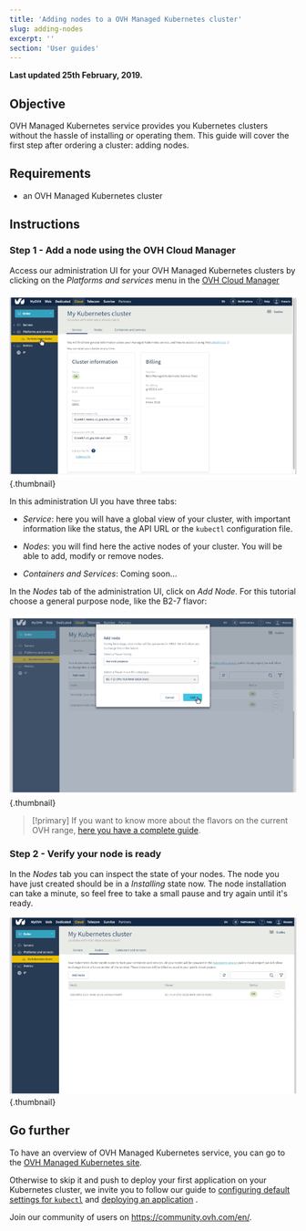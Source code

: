 ```yaml
---
title: 'Adding nodes to a OVH Managed Kubernetes cluster'
slug: adding-nodes
excerpt: ''
section: 'User guides'
---
```


**Last updated 25th February, 2019.**

## Objective

OVH Managed Kubernetes service provides you Kubernetes clusters without the hassle of installing or operating them. This guide will cover the first step after ordering a cluster: adding nodes.



## Requirements

- an OVH Managed Kubernetes cluster


## Instructions

### Step 1 - Add a node using the OVH Cloud Manager 

Access our administration UI for your OVH Managed Kubernetes clusters by clicking on the *Platforms and services* menu in the [OVH Cloud Manager](https://www.ovh.com/manager/cloud/)


![Access to the administration UI](images/ordering_a_node-01.png){.thumbnail}


In this administration UI you have three tabs:

- *Service*: here you will have a global view of your cluster, with important information like the status, the API URL or the `kubectl` configuration file.

- *Nodes*: you will find here the active nodes of your cluster. You will be able to add, modify or remove nodes.

- *Containers and Services*: Coming soon...

In the *Nodes* tab of the administration UI, click on *Add Node*. For this tutorial choose a general purpose node, like the B2-7 flavor:


![Add a worker node](images/ordering_a_node-02.png){.thumbnail}

> [!primary]
> If you want to know more about the flavors on the current OVH range, [here you have a complete guide](https://docs.ovh.com/gb/en/public-cloud/faq-how-to-understand-the-new-flavor-naming-rules-for-the-2017-range/).


### Step 2 - Verify your node is ready


In the *Nodes* tab  you can inspect the state of your nodes. The node you have just created should be in a *Installing* state now. The node installation can take a minute, so feel free to take a small pause and try again until it's ready.


![Verify your node is ready](images/ordering_a_node-03.png){.thumbnail}


## Go further

To have an overview of OVH Managed Kubernetes service, you can go to the [OVH Managed Kubernetes site](https://labs.ovh.com/kubernetes-k8s).

Otherwise to skip it and push to deploy your first application on your Kubernetes cluster, we invite you to follow our guide to [configuring default settings for `kubectl`](../configuring_default_settings_for_kubectl/configuring_default_settings_for_kubectl) and [deploying an application](../deploying_an_application/deploying_an_application) .

Join our community of users on https://community.ovh.com/en/.